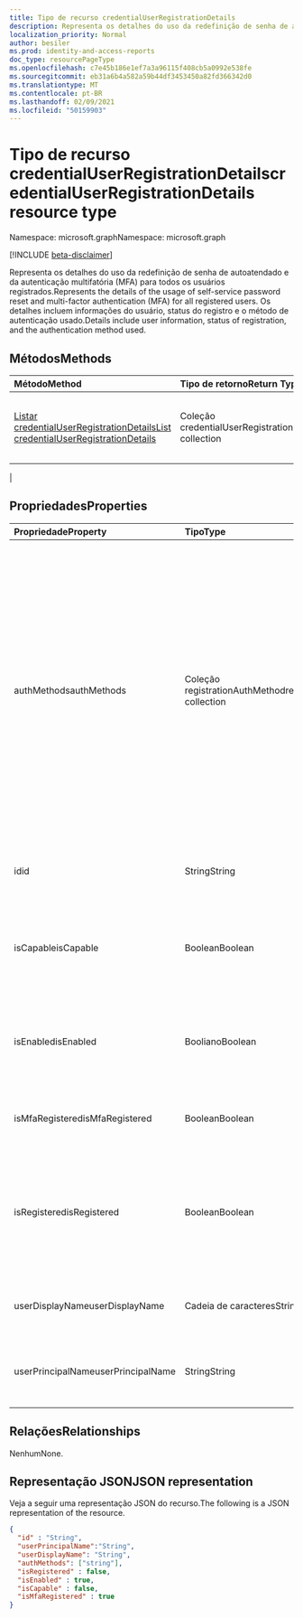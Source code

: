 ```yaml
---
title: Tipo de recurso credentialUserRegistrationDetails
description: Representa os detalhes do uso da redefinição de senha de autoatendado e da autenticação multifatória (MFA) para todos os usuários registrados.
localization_priority: Normal
author: besiler
ms.prod: identity-and-access-reports
doc_type: resourcePageType
ms.openlocfilehash: c7e45b186e1ef7a3a96115f408cb5a0992e538fe
ms.sourcegitcommit: eb31a6b4a582a59b44df3453450a82fd366342d0
ms.translationtype: MT
ms.contentlocale: pt-BR
ms.lasthandoff: 02/09/2021
ms.locfileid: "50159903"
---
```

# <a name="credentialuserregistrationdetails-resource-type"></a><span data-ttu-id="faa88-103">Tipo de recurso credentialUserRegistrationDetails</span><span class="sxs-lookup"><span data-stu-id="faa88-103">credentialUserRegistrationDetails resource type</span></span>

<span data-ttu-id="faa88-104">Namespace: microsoft.graph</span><span class="sxs-lookup"><span data-stu-id="faa88-104">Namespace: microsoft.graph</span></span>

[!INCLUDE [beta-disclaimer](../../includes/beta-disclaimer.md)]

<span data-ttu-id="faa88-105">Representa os detalhes do uso da redefinição de senha de autoatendado e da autenticação multifatória (MFA) para todos os usuários registrados.</span><span class="sxs-lookup"><span data-stu-id="faa88-105">Represents the details of the usage of self-service password reset and multi-factor authentication (MFA) for all registered users.</span></span> <span data-ttu-id="faa88-106">Os detalhes incluem informações do usuário, status do registro e o método de autenticação usado.</span><span class="sxs-lookup"><span data-stu-id="faa88-106">Details include user information, status of registration, and the authentication method used.</span></span>

## <a name="methods"></a><span data-ttu-id="faa88-107">Métodos</span><span class="sxs-lookup"><span data-stu-id="faa88-107">Methods</span></span>

| <span data-ttu-id="faa88-108">Método</span><span class="sxs-lookup"><span data-stu-id="faa88-108">Method</span></span>       | <span data-ttu-id="faa88-109">Tipo de retorno</span><span class="sxs-lookup"><span data-stu-id="faa88-109">Return Type</span></span> | <span data-ttu-id="faa88-110">Descrição</span><span class="sxs-lookup"><span data-stu-id="faa88-110">Description</span></span> |
|:-------------|:------------|:------------|
| [<span data-ttu-id="faa88-111">Listar credentialUserRegistrationDetails</span><span class="sxs-lookup"><span data-stu-id="faa88-111">List credentialUserRegistrationDetails</span></span>](../api/reportroot-list-credentialuserregistrationdetails.md) | <span data-ttu-id="faa88-112">Coleção credentialUserRegistrationDetails</span><span class="sxs-lookup"><span data-stu-id="faa88-112">credentialUserRegistrationDetails collection</span></span> | <span data-ttu-id="faa88-113">Obter uma lista de [objetos credentialUserRegistrationDetails](../resources/credentialuserregistrationdetails.md) para um determinado locatário.</span><span class="sxs-lookup"><span data-stu-id="faa88-113">Get a list of [credentialUserRegistrationDetails](../resources/credentialuserregistrationdetails.md) objects for a given tenant.</span></span>
 |

## <a name="properties"></a><span data-ttu-id="faa88-114">Propriedades</span><span class="sxs-lookup"><span data-stu-id="faa88-114">Properties</span></span>

| <span data-ttu-id="faa88-115">Propriedade</span><span class="sxs-lookup"><span data-stu-id="faa88-115">Property</span></span>     | <span data-ttu-id="faa88-116">Tipo</span><span class="sxs-lookup"><span data-stu-id="faa88-116">Type</span></span>        | <span data-ttu-id="faa88-117">Descrição</span><span class="sxs-lookup"><span data-stu-id="faa88-117">Description</span></span> |
|:-------------|:------------|:------------|
| <span data-ttu-id="faa88-118">authMethods</span><span class="sxs-lookup"><span data-stu-id="faa88-118">authMethods</span></span> | <span data-ttu-id="faa88-119">Coleção registrationAuthMethod</span><span class="sxs-lookup"><span data-stu-id="faa88-119">registrationAuthMethod collection</span></span> | <span data-ttu-id="faa88-120">Representa o método de autenticação que o usuário registrou.</span><span class="sxs-lookup"><span data-stu-id="faa88-120">Represents the authentication method that the user has registered.</span></span> <span data-ttu-id="faa88-121">Os valores possíveis são: , , (usado somente para redefinição de senha de `email` `mobilePhone` `officePhone` `securityQuestion` autoatendido) e (com suporte `appNotification` apenas no `appCode` `alternateMobilePhone` registro).</span><span class="sxs-lookup"><span data-stu-id="faa88-121">Possible values are: `email`, `mobilePhone`, `officePhone`, `securityQuestion` (only used for self-service password reset), `appNotification`, `appCode`, and `alternateMobilePhone` (supported only in registration).</span></span> |
| <span data-ttu-id="faa88-122">id</span><span class="sxs-lookup"><span data-stu-id="faa88-122">id</span></span> | <span data-ttu-id="faa88-123">String</span><span class="sxs-lookup"><span data-stu-id="faa88-123">String</span></span> | <span data-ttu-id="faa88-124">O identificador exclusivo da atividade.</span><span class="sxs-lookup"><span data-stu-id="faa88-124">The unique identifier for the activity.</span></span> <span data-ttu-id="faa88-125">Somente leitura.</span><span class="sxs-lookup"><span data-stu-id="faa88-125">Read-only.</span></span>|
| <span data-ttu-id="faa88-126">isCapable</span><span class="sxs-lookup"><span data-stu-id="faa88-126">isCapable</span></span> | <span data-ttu-id="faa88-127">Boolean</span><span class="sxs-lookup"><span data-stu-id="faa88-127">Boolean</span></span> | <span data-ttu-id="faa88-128">Indica se o usuário está pronto para executar a redefinição de senha de autoatendado ou a MFA.</span><span class="sxs-lookup"><span data-stu-id="faa88-128">Indicates whether the user is ready to perform self-service password reset or MFA.</span></span> |
| <span data-ttu-id="faa88-129">isEnabled</span><span class="sxs-lookup"><span data-stu-id="faa88-129">isEnabled</span></span> | <span data-ttu-id="faa88-130">Booliano</span><span class="sxs-lookup"><span data-stu-id="faa88-130">Boolean</span></span> | <span data-ttu-id="faa88-131">Indicia se o usuário está habilitado para executar a redefinição de senha de autoatendência.</span><span class="sxs-lookup"><span data-stu-id="faa88-131">Indiciates whether the user enabled to perform self-service password reset.</span></span> |
| <span data-ttu-id="faa88-132">isMfaRegistered</span><span class="sxs-lookup"><span data-stu-id="faa88-132">isMfaRegistered</span></span> | <span data-ttu-id="faa88-133">Boolean</span><span class="sxs-lookup"><span data-stu-id="faa88-133">Boolean</span></span> | <span data-ttu-id="faa88-134">Indicia se o usuário está registrado para MFA.</span><span class="sxs-lookup"><span data-stu-id="faa88-134">Indiciates whether the user is registered for MFA.</span></span> |
| <span data-ttu-id="faa88-135">isRegistered</span><span class="sxs-lookup"><span data-stu-id="faa88-135">isRegistered</span></span> | <span data-ttu-id="faa88-136">Boolean</span><span class="sxs-lookup"><span data-stu-id="faa88-136">Boolean</span></span> | <span data-ttu-id="faa88-137">Indica se o usuário registrou quaisquer métodos de autenticação para redefinição de senha de autoatendado.</span><span class="sxs-lookup"><span data-stu-id="faa88-137">Indicates whether the user has registered any authentication methods for self-service password reset.</span></span> |
| <span data-ttu-id="faa88-138">userDisplayName</span><span class="sxs-lookup"><span data-stu-id="faa88-138">userDisplayName</span></span> | <span data-ttu-id="faa88-139">Cadeia de caracteres</span><span class="sxs-lookup"><span data-stu-id="faa88-139">String</span></span> | <span data-ttu-id="faa88-140">Fornece o nome de usuário do usuário correspondente.</span><span class="sxs-lookup"><span data-stu-id="faa88-140">Provides the user name of the corresponding user.</span></span> |
| <span data-ttu-id="faa88-141">userPrincipalName</span><span class="sxs-lookup"><span data-stu-id="faa88-141">userPrincipalName</span></span> | <span data-ttu-id="faa88-142">String</span><span class="sxs-lookup"><span data-stu-id="faa88-142">String</span></span> | <span data-ttu-id="faa88-143">Fornece o nome principal do usuário do usuário correspondente.</span><span class="sxs-lookup"><span data-stu-id="faa88-143">Provides the user principal name of the corresponding user.</span></span> |

## <a name="relationships"></a><span data-ttu-id="faa88-144">Relações</span><span class="sxs-lookup"><span data-stu-id="faa88-144">Relationships</span></span>

<span data-ttu-id="faa88-145">Nenhum</span><span class="sxs-lookup"><span data-stu-id="faa88-145">None.</span></span>

## <a name="json-representation"></a><span data-ttu-id="faa88-146">Representação JSON</span><span class="sxs-lookup"><span data-stu-id="faa88-146">JSON representation</span></span>

<span data-ttu-id="faa88-147">Veja a seguir uma representação JSON do recurso.</span><span class="sxs-lookup"><span data-stu-id="faa88-147">The following is a JSON representation of the resource.</span></span>

<!-- {
  "blockType": "resource",
  "optionalProperties": [

  ],
  "@odata.type": "microsoft.graph.credentialUserRegistrationDetails",
  "keyProperty": "id"
}-->

```json
{
  "id" : "String",
  "userPrincipalName":"String",
  "userDisplayName": "String",
  "authMethods": ["string"],
  "isRegistered" : false,
  "isEnabled" : true,
  "isCapable" : false,
  "isMfaRegistered" : true
}
```

<!-- uuid: 16cd6b66-4b1a-43a1-adaf-3a886856ed98
2019-02-04 14:57:30 UTC -->
<!-- {
  "type": "#page.annotation",
  "description": "credentialUserRegistrationDetails resource",
  "keywords": "",
  "section": "documentation",
  "tocPath": ""
}-->



